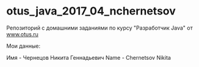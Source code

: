 # otus_java_2017_04_nchernetsov

Репозиторий с домашними заданиями по курсу "Разработчик Java" от www.otus.ru

Мои данные:

Имя - Чернецов Никита Геннадьевич
Name - Chernetsov Nikita
